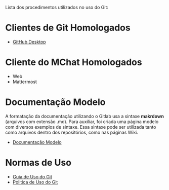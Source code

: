 Lista dos procedimentos utilizados no uso do Git:
# Clientes de Git Homologados
* [GitHub Desktop](git/procedimentos-operacionais/githubdesktop.md)

# Cliente do MChat Homologados
* Web
* Mattermost

# Documentação Modelo
A formatação da documentação utilizando o Gitlab usa a sintaxe **makrdown** (arquivos com extensão .md). Para auxiliar, foi criada uma página modelo com diversos exemplos de sintaxe.
Essa sintaxe pode ser utilizada tanto como arquivos dentro dos repositórios, como nas páginas Wiki. 

* [Documentação Modelo](https://git.capes.gov.br/cgii/armazenamento/git/gitlab-wiki-modelo)

# Normas de Uso
* [Guia de Uso do Git](git/norma-de-uso/Guia-de-uso-Git.md)
* [Politica de Uso do Git](git/norma-de-uso/Politica_de_uso.md)
 
